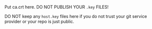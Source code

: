 Put ca.crt here. DO NOT PUBLISH YOUR `.key` FILES!

DO NOT keep any `host.key` files here if you do not trust your git service provider or your repo is just public.

